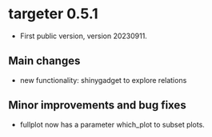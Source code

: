 # targeter 0.5.1

* First public version, version 20230911.

## Main changes

* new functionality: shinygadget to explore relations

## Minor improvements and bug fixes

* fullplot now has a parameter which_plot to subset plots.
